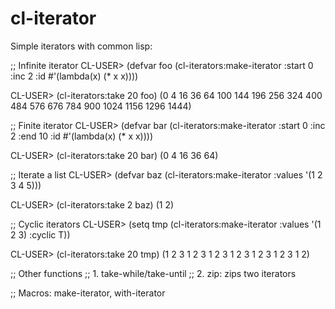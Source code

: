 cl-iterator
===========

Simple iterators with common lisp:

;; Infinite iterator
CL-USER> (defvar foo (cl-iterators:make-iterator 
                    :start 0 
                    :inc 2 
                    :id #'(lambda(x) (* x x))))
                    

CL-USER> (cl-iterators:take 20 foo)
(0 4 16 36 64 100 144 196 256 324 400 484 576 676 784 900 1024 1156 1296 1444)

;; Finite iterator
CL-USER> (defvar bar (cl-iterators:make-iterator 
                    :start 0 
                    :inc 2 
                    :end 10
                    :id #'(lambda(x) (* x x))))

CL-USER> (cl-iterators:take 20 bar)
(0 4 16 36 64)

;; Iterate a list
CL-USER> (defvar baz (cl-iterators:make-iterator 
                     :values '(1 2 3 4 5)))

CL-USER> (cl-iterators:take 2 baz)
(1 2)

;; Cyclic iterators
CL-USER> (setq tmp (cl-iterators:make-iterator 
                    :values '(1 2 3)
                    :cyclic T))

CL-USER> (cl-iterators:take 20 tmp)
(1 2 3 1 2 3 1 2 3 1 2 3 1 2 3 1 2 3 1 2)

;; Other functions
;; 1. take-while/take-until
;; 2. zip: zips two iterators

;; Macros: make-iterator, with-iterator










